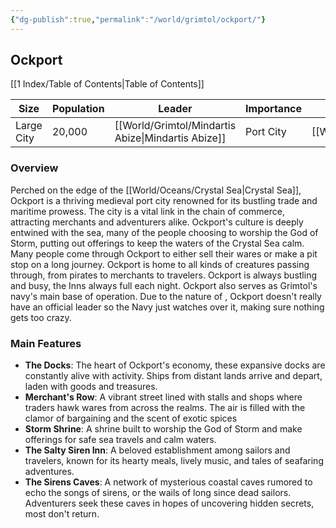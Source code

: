 ```yaml
---
{"dg-publish":true,"permalink":"/world/grimtol/ockport/"}
---
```


## Ockport

[[1 Index/Table of Contents\|Table of Contents]]

| Size       | Population | Leader              | Importance | Location    |
| ---------- | ---------- | ------------------- | ---------- | ----------- |
| Large City | 20,000     | [[World/Grimtol/Mindartis Abize\|Mindartis Abize]] | Port City  | [[World/Grimtol/Grimtol\|Grimtol]] |
### Overview
Perched on the edge of the [[World/Oceans/Crystal Sea\|Crystal Sea]], Ockport is a thriving medieval port city renowned for its bustling trade and maritime prowess. The city is a vital link in the chain of commerce, attracting merchants and adventurers alike. Ockport's culture is deeply entwined with the sea, many of the people choosing to worship the God of Storm, putting out offerings to keep the waters of the Crystal Sea calm. Many people come through Ockport to either sell their wares or make a pit stop on a long journey. Ockport is home to all kinds of creatures passing through, from pirates to merchants to travelers. Ockport is always bustling and busy, the Inns always full each night. Ockport also serves as Grimtol's navy's main base of operation. 
Due to the nature of , Ockport doesn't really have an official leader so the Navy just watches over it, making sure nothing gets too crazy. 

### Main Features
- **The Docks**: The heart of Ockport's economy, these expansive docks are constantly alive with activity. Ships from distant lands arrive and depart, laden with goods and treasures.
- **Merchant's Row**: A vibrant street lined with stalls and shops where traders hawk wares from across the realms. The air is filled with the clamor of bargaining and the scent of exotic spices
- **Storm Shrine**: A shrine built to worship the God of Storm and make offerings for safe sea travels and calm waters. 
- **The Salty Siren Inn**: A beloved establishment among sailors and travelers, known for its hearty meals, lively music, and tales of seafaring adventures.
- **The Sirens Caves**: A network of mysterious coastal caves rumored to echo the songs of sirens, or the wails of long since dead sailors. Adventurers seek these caves in hopes of uncovering hidden secrets, most don't return.